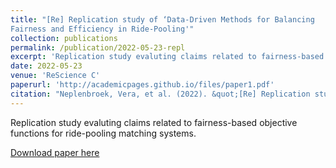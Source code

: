 ```yaml
---
title: "[Re] Replication study of ‘Data-Driven Methods for Balancing
Fairness and Efficiency in Ride-Pooling'"
collection: publications
permalink: /publication/2022-05-23-repl
excerpt: 'Replication study evaluting claims related to fairness-based objective functions for ride-pooling matching systems.'
date: 2022-05-23
venue: 'ReScience C'
paperurl: 'http://academicpages.github.io/files/paper1.pdf'
citation: "Neplenbroek, Vera, et al. (2022). &quot;[Re] Replication study of ‘Data-Driven Methods for Balancing Fairness and Efficiency in Ride-Pooling'.&quot; <i>ReScience C</i>. 1(1)."
---
```

Replication study evaluting claims related to fairness-based objective functions for ride-pooling matching systems.

[Download paper here](http://veran.github.io/files/paper_repl.pdf)
